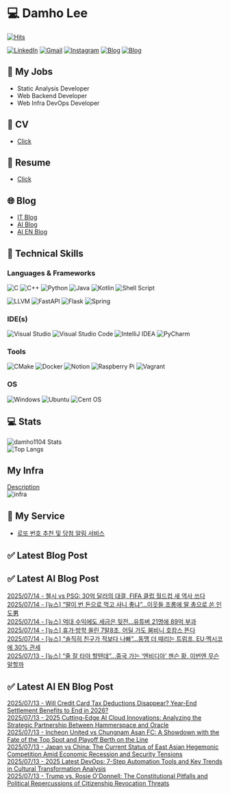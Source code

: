 
# 💻 Damho Lee

[![Hits](https://hits.seeyoufarm.com/api/count/incr/badge.svg?url=https%3A%2F%2Fgithub.com%2Fdamho1104&count_bg=%233D9CC8&title_bg=%23555555&icon=&icon_color=%23E7E7E7&title=hits&edge_flat=false)](https://hits.seeyoufarm.com)  

[![LinkedIn](https://img.shields.io/badge/Linkedin-%230077B5.svg?style=flat&logo=linkedin&logoColor=white)](https://www.linkedin.com/in/damho1104/)
[![Gmail](https://img.shields.io/badge/Gmail-D14836?style=flat&logo=gmail&logoColor=white)](mailto:damho1104@gmail.com)
[![Instagram](https://img.shields.io/badge/Instargram-%23E4405F.svg?style=flat&logo=Instagram&logoColor=white)](https://www.instagram.com/damho1104/)
[![Blog](https://img.shields.io/badge/Blog-%23000000.svg?style=flat&logo=Tistory&logoColor=white)](https://dmomo.co.kr/)
[![Blog](https://img.shields.io/badge/Blog-%23000000.svg?style=flat&logo=WordPress&logoColor=white)](https://blog.ai.dmomo.co.kr/)

## 📃 My Jobs
- Static Analysis Developer
- Web Backend Developer
- Web Infra DevOps Developer

## 📰 CV
- [Click](https://resume.dmomo.net/damho.lee/resume)  

## 📘 Resume
- [Click](https://damho1104.notion.site/8af3191b9815406d95708d9a0cea5a9e)  

## 🌐 Blog
- [IT Blog](https://dmomo.co.kr/)
- [AI Blog](https://blog.ai.dmomo.co.kr/)
- [AI EN Blog](https://ai.trend.dmomo.co.kr/)

## 💪 Technical Skills
### Languages & Frameworks
![C](https://img.shields.io/badge/c-%2300599C.svg?style=flat&logo=c&logoColor=white)
![C++](https://img.shields.io/badge/c++-%2300599C.svg?style=flat&logo=c%2B%2B&logoColor=white)
![Python](https://img.shields.io/badge/Python-3776AB.svg?&style=flat&logo=Python&logoColor=white)
![Java](https://img.shields.io/badge/java-%23ED8B00.svg?style=flat&logo=openjdk&logoColor=white)
![Kotlin](https://img.shields.io/badge/Kotlin-%237F52FF.svg?style=flat&logo=Kotlin&logoColor=white)
![Shell Script](https://img.shields.io/badge/Shell_script-%23121011.svg?style=flat&logo=gnu-bash&logoColor=white)  
  
![LLVM](https://img.shields.io/badge/LLVM/Clang-000B1D.svg?&style=flat&logo=LLVM&logoColor=white)
![FastAPI](https://img.shields.io/badge/FastAPI-005571?style=flat&logo=fastapi)
![Flask](https://img.shields.io/badge/Flask-%23000.svg?style=flat&logo=flask&logoColor=white)
![Spring](https://img.shields.io/badge/Springboot-%236DB33F.svg?style=flat&logo=spring&logoColor=white)
  
  
### IDE(s)
![Visual Studio](https://img.shields.io/badge/Visual%20Studio-5C2D91.svg?style=flat&logo=visual-studio&logoColor=white) 
![Visual Studio Code](https://img.shields.io/badge/Visual%20Studio%20Code-0078d7.svg?style=flat&logo=visual-studio-code&logoColor=white)
![IntelliJ IDEA](https://img.shields.io/badge/IntelliJIDEA-000000.svg?style=flat&logo=intellij-idea&logoColor=white) 
![PyCharm](https://img.shields.io/badge/PyCharm-143?style=flat&logo=pycharm&logoColor=black&color=black&labelColor=green) 


### Tools
![CMake](https://img.shields.io/badge/CMake-%23008FBA.svg?style=flat&logo=cmake&logoColor=white)
![Docker](https://img.shields.io/badge/docker-%230db7ed.svg?style=flat&logo=docker&logoColor=white)
![Notion](https://img.shields.io/badge/Notion-%23000000.svg?style=flat&logo=notion&logoColor=white)
![Raspberry Pi](https://img.shields.io/badge/-RaspberryPi-C51A4A?style=flat&logo=Raspberry-Pi)
![Vagrant](https://img.shields.io/badge/Vagrant-%231563FF.svg?style=flat&logo=vagrant&logoColor=white)


### OS
![Windows](https://img.shields.io/badge/Windows-0078D6?style=flat&logo=windows&logoColor=white)
![Ubuntu](https://img.shields.io/badge/Ubuntu-E95420?style=flat&logo=ubuntu&logoColor=white)
![Cent OS](https://img.shields.io/badge/Cent%20OS-002260?style=flat&logo=centos&logoColor=F0F0F0)


## :computer: Stats
![damho1104 Stats](https://github-readme-stats.vercel.app/api?username=damho1104&hide=issues&show_icons=true&show=prs_merged,prs_merged_percentage&theme=chartreuse-dark)  
![Top Langs](https://github-readme-stats.vercel.app/api/top-langs/?username=damho1104&layout=compact&theme=chartreuse-dark)


## My Infra
[Description](https://dmomo.co.kr/444)  
![infra](https://nextcloud.dmomo.net/apps/files_sharing/publicpreview/EtWDB9RaEXyf4FT?file=/&fileId=142416&x=6016&y=3384&a=true&etag=eee0bc0c4308201c786211582fdbc678)  





## 📣 My Service
- [로또 번호 추천 및 당첨 알림 서비스](https://lotto.dmomo.co.kr/)  


## ✅ Latest Blog Post


## ✅ Latest AI Blog Post
[2025/07/14 - 첼시 vs PSG: 30억 달러의 대결, FIFA 클럽 월드컵 새 역사 쓰다](https://blog.ai.dmomo.co.kr/trend/5766) <br/>
[2025/07/14 - [뉴스] “딸이 번 돈으로 먹고 사니 좋냐”…이웃들 조롱에 딸 총으로 쏜 인도男](https://blog.ai.dmomo.co.kr/news/5761) <br/>
[2025/07/14 - [뉴스] 억대 수익에도 세금은 뒷전…유튜버 21명에 89억 부과](https://blog.ai.dmomo.co.kr/news/5758) <br/>
[2025/07/14 - [뉴스] 휴가·방학 쏠린 7말8초, 어딜 가도 붐비니 호캉스 뜬다](https://blog.ai.dmomo.co.kr/news/5755) <br/>
[2025/07/14 - [뉴스] “솔직히 친구가 적보다 나빠”…동맹 더 때리는 트럼프, EU·멕시코에 30% 관세](https://blog.ai.dmomo.co.kr/news/5752) <br/>
[2025/07/13 - [뉴스] “줄 잘 타야 할텐데”…중국 가는 ‘엔비디아’ 젠슨 황, 이번엔 무슨 말할까](https://blog.ai.dmomo.co.kr/news/5749) <br/>

## ✅ Latest AI EN Blog Post
[2025/07/13 - Will Credit Card Tax Deductions Disappear? Year-End Settlement Benefits to End in 2026?](https://ai.trend.dmomo.co.kr/2025/07/will-credit-card-tax-deductions.html) <br/>
[2025/07/13 - 2025 Cutting-Edge AI Cloud Innovations: Analyzing the Strategic Partnership Between Hammerspace and Oracle](https://ai.trend.dmomo.co.kr/2025/07/2025-cutting-edge-ai-cloud-innovations.html) <br/>
[2025/07/13 - Incheon United vs Chungnam Asan FC: A Showdown with the Fate of the Top Spot and Playoff Berth on the Line](https://ai.trend.dmomo.co.kr/2025/07/incheon-united-vs-chungnam-asan-fc.html) <br/>
[2025/07/13 - Japan vs China: The Current Status of East Asian Hegemonic Competition Amid Economic Recession and Security Tensions](https://ai.trend.dmomo.co.kr/2025/07/japan-vs-china-current-status-of-east.html) <br/>
[2025/07/13 - 2025 Latest DevOps: 7-Step Automation Tools and Key Trends in Cultural Transformation Analysis](https://ai.trend.dmomo.co.kr/2025/07/2025-latest-devops-7-step-automation.html) <br/>
[2025/07/13 - Trump vs. Rosie O'Donnell: The Constitutional Pitfalls and Political Repercussions of Citizenship Revocation Threats](https://ai.trend.dmomo.co.kr/2025/07/trump-vs-rosie-odonnell-constitutional.html) <br/>
